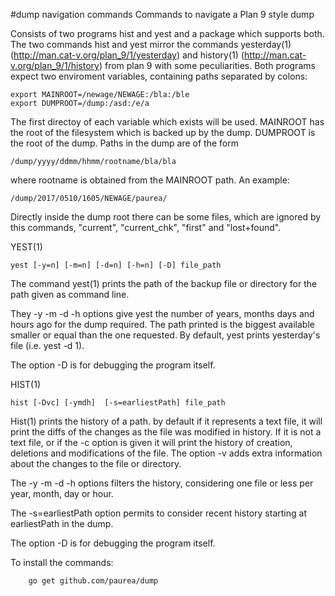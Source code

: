 #dump navigation commands
Commands to navigate a Plan 9 style dump

Consists of two programs hist and yest and a package which supports both.
The two commands hist and yest mirror the commands yesterday(1) (http://man.cat-v.org/plan_9/1/yesterday)
and history(1) (http://man.cat-v.org/plan_9/1/history) from plan 9 with some peculiarities.
Both programs expect two enviroment variables, containing paths separated by colons:

	export MAINROOT=/newage/NEWAGE:/bla:/ble
	export DUMPROOT=/dump:/asd:/e/a

The first directoy of each variable which exists will be used. MAINROOT has the root of the
filesystem which is backed up by the dump. DUMPROOT is the root of the dump. Paths in the dump
are of the form

	/dump/yyyy/ddmm/hhmm/rootname/bla/bla

where rootname is obtained from the MAINROOT path. An example:

	/dump/2017/0510/1605/NEWAGE/paurea/

Directly inside the dump root there can be some files, which are ignored by this commands, 
"current", "current_chk", "first" and "lost+found".

YEST(1)

	yest [-y=n] [-m=n] [-d=n] [-h=n] [-D] file_path

The command yest(1) prints the path of the backup file or directory for the path given as
command line.

They -y -m -d -h options give yest the number of years, months days and hours ago
for the dump required. The path printed is the biggest available smaller or equal than the
one requested. By default, yest prints yesterday's file (i.e. yest -d 1).

 The option -D is for debugging the program itself.

HIST(1)

	hist [-Dvc] [-ymdh]  [-s=earliestPath] file_path

Hist(1) prints the history of a path. by default if it represents a text file, it will print the diffs
of the changes as the file was modified in history. If it is not a text file, or if the -c option is given
it will print the history of creation, deletions and modifications of the file.
 The option -v adds extra information about the changes to the file or directory.

The -y -m -d -h options filters the history, considering one file or less per year, month, day or hour.

The -s=earliestPath option permits to consider recent history starting at earliestPath in the dump.

 The option -D is for debugging the program itself.

To install the commands:
```
	go get github.com/paurea/dump

